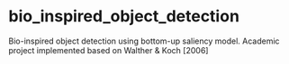 # bio_inspired_object_detection
Bio-inspired object detection using bottom-up saliency model. Academic project implemented based on Walther &amp; Koch [2006] 
